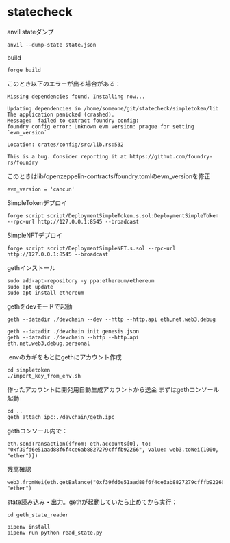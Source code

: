 # statecheck

anvil stateダンプ
```shell
anvil --dump-state state.json
```

build
```
forge build
```

このとき以下のエラーが出る場合がある：
```
Missing dependencies found. Installing now...

Updating dependencies in /home/someone/git/statecheck/simpletoken/lib
The application panicked (crashed).
Message:  failed to extract foundry config:
foundry config error: Unknown evm version: prague for setting `evm_version`

Location: crates/config/src/lib.rs:532

This is a bug. Consider reporting it at https://github.com/foundry-rs/foundry
```

このときはlib/openzeppelin-contracts/foundry.tomlのevm_versionを修正
```
evm_version = 'cancun'
```


SimpleTokenデプロイ
```shell
forge script script/DeploymentSimpleToken.s.sol:DeploymentSimpleToken --rpc-url http://127.0.0.1:8545 --broadcast
```

SimpleNFTデプロイ
```shell
forge script script/DeploymentSimpleNFT.s.sol --rpc-url http://127.0.0.1:8545 --broadcast
```


gethインストール
```
sudo add-apt-repository -y ppa:ethereum/ethereum
sudo apt update
sudo apt install ethereum
```

gethをdevモードで起動
```
geth --datadir ./devchain --dev --http --http.api eth,net,web3,debug
```

```
geth --datadir ./devchain init genesis.json
geth --datadir ./devchain --http --http.api eth,net,web3,debug,personal
```

.envのカギをもとにgethにアカウント作成
```
cd simpletoken
./import_key_from_env.sh 
```

作ったアカウントに開発用自動生成アカウントから送金
まずはgethコンソール起動
```
cd ..
geth attach ipc:./devchain/geth.ipc
```

gethコンソール内で：
```
eth.sendTransaction({from: eth.accounts[0], to: "0xf39fd6e51aad88f6f4ce6ab8827279cfffb92266", value: web3.toWei(1000, "ether")})
```

残高確認
```
web3.fromWei(eth.getBalance("0xf39fd6e51aad88f6f4ce6ab8827279cfffb92266"), "ether")
```


state読み込み・出力。gethが起動していたら止めてから実行：
```
cd geth_state_reader

pipenv install
pipenv run python read_state.py
```